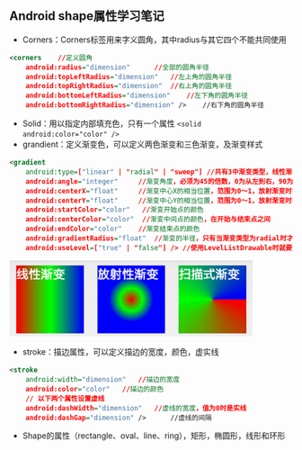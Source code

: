 ## Android shape属性学习笔记

- Corners：Corners标签用来字义圆角，其中radius与其它四个不能共同使用

```xml
<corners    //定义圆角   
    android:radius="dimension"      //全部的圆角半径   
    android:topLeftRadius="dimension"   //左上角的圆角半径   
    android:topRightRadius="dimension"  //右上角的圆角半径   
    android:bottomLeftRadius="dimension"    //左下角的圆角半径   
    android:bottomRightRadius="dimension" />    //右下角的圆角半径
```

- Solid：用以指定内部填充色，只有一个属性 `<solid  android:color="color" />` 
- grandient：定义渐变色，可以定义两色渐变和三色渐变，及渐变样式

```xml
<gradient  
    android:type=["linear" | "radial" | "sweep"] //共有3中渐变类型，线性渐变（默认）/放射渐变/扫描式渐变   
    android:angle="integer"     //渐变角度，必须为45的倍数，0为从左到右，90为从上到下，对线性渐变有效  
    android:centerX="float"     //渐变中心X的相当位置，范围为0～1，放射渐变时有效   
    android:centerY="float"     //渐变中心Y的相当位置，范围为0～1，放射渐变时有效 
    android:startColor="color"   //渐变开始点的颜色   
    android:centerColor="color"  //渐变中间点的颜色，在开始与结束点之间   
    android:endColor="color"    //渐变结束点的颜色   
    android:gradientRadius="float"  //渐变的半径，只有当渐变类型为radial时才能使用   
    android:useLevel=["true" | "false"] /> //使用LevelListDrawable时就要设置为true。设为false时才有渐变效果   
```

<img src="Image.assets\shape渐变.png" alt="shape渐变" style="zoom: 67%;" />

- stroke：描边属性，可以定义描边的宽度，颜色，虚实线

```xml
<stroke        
    android:width="dimension"   //描边的宽度   
    android:color="color"   //描边的颜色   
    // 以下两个属性设置虚线   
    android:dashWidth="dimension"   //虚线的宽度，值为0时是实线   
    android:dashGap="dimension" />      //虚线的间隔  
```

- Shape的属性（rectangle、oval、line、ring），矩形，椭圆形，线形和环形